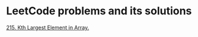 # LeetCode problems and its solutions

[215. Kth Largest Element in Array. ](https://github.com/harinim02/leetcode/tree/main/Arrays/Medium/215.%20Kth%20Largest%20Element%20in%20an%20Array)
